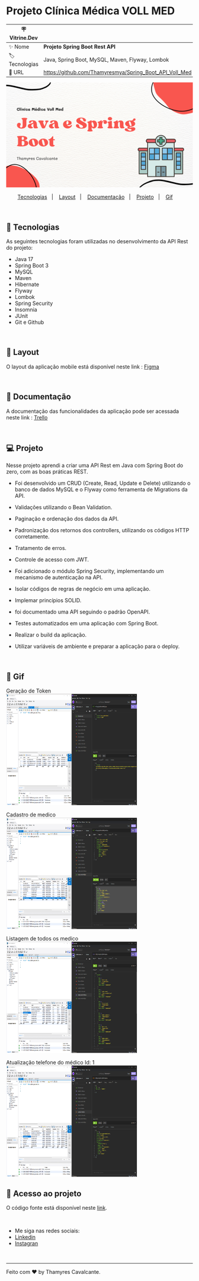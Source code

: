 # Projeto Clínica Médica VOLL MED

| :placard: Vitrine.Dev |     |
| -------------  | --- |
| :sparkles: Nome        | **Projeto Spring Boot Rest API**
| :label: Tecnologias | Java, Spring Boot, MySQL, Maven, Flyway, Lombok
| :rocket: URL         | https://github.com/Thamyresmya/Spring_Boot_API_Voll_Med

![](geral/Capa.png)


<p align="center">
  <a href="#-tecnologias">Tecnologias</a>&nbsp;&nbsp;&nbsp;|&nbsp;&nbsp;&nbsp;  
  <a href="#-Layout">Layout</a>&nbsp;&nbsp;&nbsp;|&nbsp;&nbsp;&nbsp; 
  <a href="#-Documentação">Documentação</a>&nbsp;&nbsp;&nbsp;|&nbsp;&nbsp;&nbsp; 
  <a href="#-projeto">Projeto</a>&nbsp;&nbsp;&nbsp;|&nbsp;&nbsp;&nbsp;  
  <a href="#-gif">Gif</a>&nbsp;&nbsp;&nbsp;&nbsp;&nbsp;&nbsp;
</p>

<br>


## 🚀 Tecnologias

As seguintes tecnologias foram utilizadas no desenvolvimento da API Rest do projeto:

- Java 17
- Spring Boot 3
- MySQL
- Maven
- Hibernate
- Flyway
- Lombok
- Spring Security
- Insomnia
- JUnit
- Git e Github

<br>

## 🎨 Layout

O layout da aplicação mobile está disponível neste link : <a href="https://www.figma.com/file/N4CgpJqsg7gjbKuDmra3EV/Voll.med">Figma</a>

<br>

## 📄 Documentação

A documentação das funcionalidades da aplicação pode ser acessada neste link : <a href="https://trello.com/b/O0lGCsKb/api-voll-med">Trello</a>

<br>

## 💻 Projeto

Nesse projeto aprendi a criar uma API Rest em Java com Spring Boot do zero, com as boas práticas REST.
- Foi desenvolvido um CRUD (Create, Read, Update e Delete) utilizando o banco de dados MySQL e o Flyway como ferramenta de Migrations da API.
- Validações utilizando o Bean Validation.
- Paginação e ordenação dos dados da API.
- Padronização dos retornos dos controllers, utilizando os códigos HTTP corretamente.
- Tratamento de erros.
- Controle de acesso com JWT.
- Foi adicionado o módulo Spring Security, implementando um mecanismo de autenticação na API.

- Isolar códigos de regras de negócio em uma aplicação.
- Implemar princípios SOLID.
- foi documentado uma API seguindo o padrão OpenAPI.
- Testes automatizados em uma aplicação com Spring Boot.
- Realizar o build da aplicação.
- Utilizar variáveis de ambiente e preparar a aplicação para o deploy.

<br>

## 📸 Gif
Geração de Token<br>
<img width="70%" height="300" src="geral/img/1geração_token.png"></img>

Cadastro de medico<br>
<img width="70%" height="300" src="geral/img/2Cadastro_medico.png"></img>

Listagem de todos os medico<br>
<img width="70%" height="300" src="geral/img/3Listagem_medico.png"></img>

Atualização telefone do médico Id: 1<br>
<img width="70%" height="300" src="geral/img/4Atualizacao.png"></img>

## 📁 Acesso ao projeto

O código fonte está disponível neste [link](https://github.com/Thamyresmya/Spring_Boot_API_Voll_Med).

<br>

- Me siga nas redes sociais:
- [Linkedin](https://www.linkedin.com/in/thamyrescavalcante/)
- [Instagran](https://www.instagram.com/thamyres__cavalcante/)

<br>

---

Feito com ♥ by Thamyres Cavalcante.



